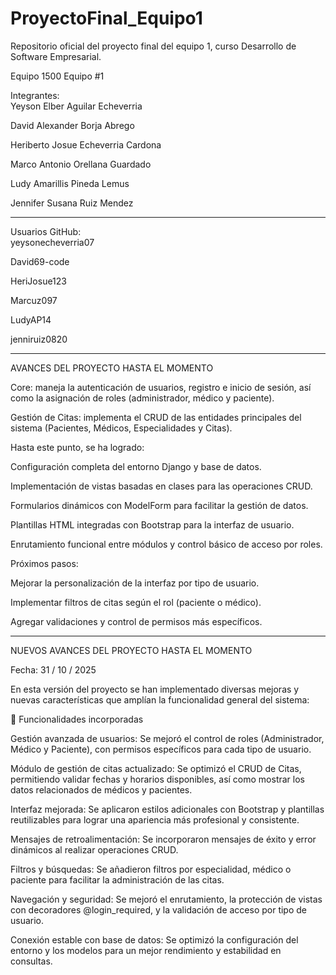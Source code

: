 # ProyectoFinal_Equipo1
Repositorio oficial del proyecto final del equipo 1, curso Desarrollo de Software Empresarial.

Equipo 1500 Equipo #1

Integrantes:      
Yeyson Elber Aguilar Echeverria

David Alexander Borja Abrego

Heriberto Josue Echeverria Cardona 

Marco Antonio Orellana Guardado 

Ludy Amarillis Pineda Lemus 

Jennifer Susana Ruiz Mendez 


-----------------------------------------------------------------------------------------------------------------

Usuarios GitHub:  
yeysonecheverria07

David69-code

HeriJosue123

Marcuz097

LudyAP14

jenniruiz0820

------------------------------------------------------------------------------------------------------------------

AVANCES DEL PROYECTO HASTA EL MOMENTO 

Core: maneja la autenticación de usuarios, registro e inicio de sesión, así como la asignación de roles (administrador, médico y paciente).

Gestión de Citas: implementa el CRUD de las entidades principales del sistema (Pacientes, Médicos, Especialidades y Citas).

Hasta este punto, se ha logrado:

Configuración completa del entorno Django y base de datos.

Implementación de vistas basadas en clases para las operaciones CRUD.

Formularios dinámicos con ModelForm para facilitar la gestión de datos.

Plantillas HTML integradas con Bootstrap para la interfaz de usuario.

Enrutamiento funcional entre módulos y control básico de acceso por roles.

Próximos pasos:

Mejorar la personalización de la interfaz por tipo de usuario.

Implementar filtros de citas según el rol (paciente o médico).

Agregar validaciones y control de permisos más específicos.


------------------------------------------------------------------------------------------------------------------

NUEVOS AVANCES DEL PROYECTO HASTA EL MOMENTO

Fecha: 31 / 10 / 2025

En esta versión del proyecto se han implementado diversas mejoras y nuevas características que amplían la funcionalidad general del sistema:

🔧 Funcionalidades incorporadas

Gestión avanzada de usuarios:
Se mejoró el control de roles (Administrador, Médico y Paciente), con permisos específicos para cada tipo de usuario.

Módulo de gestión de citas actualizado:
Se optimizó el CRUD de Citas, permitiendo validar fechas y horarios disponibles, así como mostrar los datos relacionados de médicos y pacientes.

Interfaz mejorada:
Se aplicaron estilos adicionales con Bootstrap y plantillas reutilizables para lograr una apariencia más profesional y consistente.

Mensajes de retroalimentación:
Se incorporaron mensajes de éxito y error dinámicos al realizar operaciones CRUD.

Filtros y búsquedas:
Se añadieron filtros por especialidad, médico o paciente para facilitar la administración de las citas.

Navegación y seguridad:
Se mejoró el enrutamiento, la protección de vistas con decoradores @login_required, y la validación de acceso por tipo de usuario.

Conexión estable con base de datos:
Se optimizó la configuración del entorno y los modelos para un mejor rendimiento y estabilidad en consultas.

